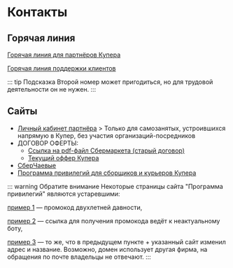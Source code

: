 # Контакты

## Горячая линия

 <a href="tel:+78003332428">Горячая линия для партнёров Купера</a>

<a href="tel:+78002221100">Горячая линия поддержки клиентов</a>

::: tip Подсказка
Второй номер может пригодиться, но для трудовой деятельности он не нужен.
:::

## Сайты

- [Личный кабинет партнёра](https://partner.sbermarket-mobile.ru/) > Только для самозанятых, устроившихся напрямую в Купер, без участия организаций-посредников
- ДОГОВОР ОФЕРТЫ:
    * [Ссылка на pdf-файл Сбермаркета (старый договор)](/docs/Offer.pdf)
    * [Текущий оффер Купера](/docs/Offer_actual.pdf) 
- [СберЧаевые](https://lk.mysbertips.ru/)
- [Программа привилегий для сборщиков и курьеров Купера](https://partnersbenefits.sbermarket.ru/)

::: warning Обратите внимание
Некоторые страницы сайта "Программа привилегий" являются устаревшими:

[пример 1](https://partnersbenefits.sbermarket.ru/geekbrains) — промокод двухлетней давности,

[пример 2](https://partnersbenefits.sbermarket.ru/minako) — ссылка для получения промокода ведёт к неактуальному боту,

[пример 3](https://partner-sbermarket.tilda.ws/forward) — то же, что в предыдущем пункте + указанный сайт изменил адрес и название. Возможно, домен использует другая фирма, на обращения по почте владельцы не отвечают.
:::